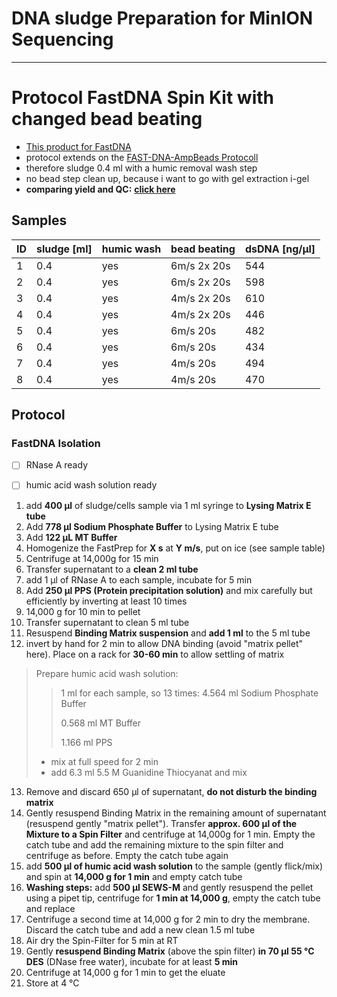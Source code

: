 DNA sludge Preparation for MinION Sequencing
====
___
# Protocol FastDNA Spin Kit with changed bead beating

+ [This product for FastDNA](https://www.mpbio.com/product.php?pid=116540600&country=223)
+ protocol extends on the [FAST-DNA-AmpBeads Protocoll]([metagenome]FAST-DNA-AmpBeads.md)
+ therefore sludge 0.4 ml with a humic removal wash step
+ no bead step clean up, because i want to go with gel extraction i-gel
+ **comparing yield and QC:** [**click here**](../../results/FAST_DNA-BeadBeating_results_1_QC.md)

## Samples

| ID | sludge [ml] | humic wash |  bead beating | dsDNA [ng/µl]
| -| -------- | ---| ---|----|
| 1 | 0.4 | yes | 6m/s 2x 20s |544 |
| 2 | 0.4 | yes | 6m/s 2x 20s | 598|
| 3 |0.4 | yes | 4m/s 2x 20s | 610|
| 4 |0.4 | yes | 4m/s 2x 20s | 446|
| 5 | 0.4| yes | 6m/s 20s | 482|
| 6 | 0.4 | yes | 6m/s 20s | 434|
| 7 | 0.4 | yes | 4m/s 20s | 494|
| 8 | 0.4 | yes | 4m/s 20s | 470||

## Protocol
### FastDNA Isolation

* [ ] RNase A ready
* [ ] humic acid wash solution ready


1. add **400 µl** of sludge/cells sample via 1 ml syringe to **Lysing Matrix E tube**
2. Add **778 µl Sodium Phosphate Buffer** to Lysing Matrix E tube
3. Add **122 µL MT Buffer**
4. Homogenize the FastPrep for **X s** at **Y m/s**, put on ice (see sample table)
5. Centrifuge at 14,000g for 15 min
6. Transfer supernatant to a **clean 2 ml tube**
7. add 1 µl of RNase A to each sample, incubate for 5 min
8. Add **250 µl PPS (Protein precipitation solution)** and mix carefully but efficiently by inverting at least 10 times
9. 14,000 g for 10 min to pellet
10. Transfer supernatant to clean 5 ml tube
11. Resuspend **Binding Matrix suspension** and **add 1 ml** to the 5 ml tube
12. invert by hand for 2 min to allow DNA binding (avoid "matrix pellet" here). Place on a rack for **30-60 min** to allow settling of matrix

> Prepare humic acid wash solution:  
>> 1 ml for each sample, so 13 times:
>> 4.564 ml Sodium Phosphate Buffer
>>
>> 0.568 ml MT Buffer
>>
>> 1.166 ml PPS
>>
> * mix at full speed for 2 min
> * add 6.3 ml 5.5 M Guanidine Thiocyanat and mix

13. Remove and discard 650 µl of supernatant, **do not disturb the binding matrix**
14. Gently resuspend Binding Matrix in the remaining amount of supernatant (resuspend gently "matrix pellet"). Transfer **approx. 600 µl of the Mixture to a Spin Filter** and centrifuge at 14,000g for 1 min. Empty the catch tube and add the remaining mixture to the spin filter and centrifuge as before. Empty the catch tube again
15. add **500 µl of humic acid wash solution** to the sample (gently flick/mix) and spin at **14,000 g for 1 min** and empty catch tube
16. **Washing steps:** add **500 µl SEWS-M** and gently resuspend the pellet using a pipet tip, centrifuge for **1 min at 14,000 g**, empty the catch tube and replace
17. Centrifuge a second time at 14,000 g for 2 min to dry the membrane. Discard the catch tube and add a new clean 1.5 ml tube
18. Air dry the Spin-Filter for 5 min at RT
19. Gently **resuspend Binding Matrix** (above the spin filter) **in 70 µl 55 °C DES** (DNase free water), incubate for at least **5 min**
20. Centrifuge at 14,000 g for 1 min to get the eluate
21. Store at 4 °C
